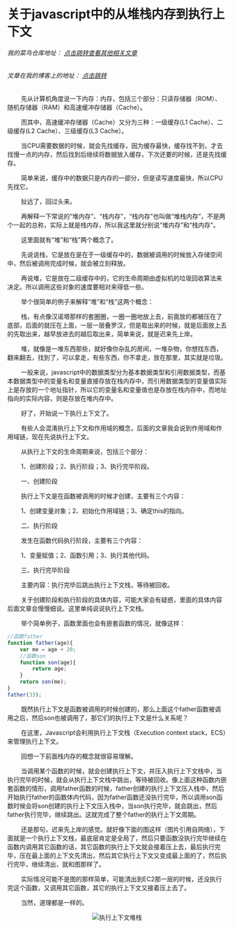 # 关于javascript中的从堆栈内存到执行上下文
###### 我的菜鸟仓库地址： [点击跳转查看其他相关文章](https://github.com/ershing/RookieAngle "菜鸟仓库")
###### 文章在我的博客上的地址： [点击跳转](http://www.ershing.cn/javascriptcontext/ "点击我")

        

        先从计算机角度说一下内存：内存，包括三个部分：只读存储器（ROM）、随机存储器（RAM）和高速缓冲存储器（Cache）。

        而其中，高速缓冲存储器（Cache）又分为三种：一级缓存(L1 Cache）、二级缓存(L2 Cache）、三级缓存(L3 Cache）。

        当CPU需要数据的时候，就会先找缓存，因为缓存最快，缓存找不到，才去找慢一点的内存，然后找到后继续将数据放入缓存，下次还要的时候，还是先找缓存。

        简单来说，缓存中的数据只是内存的一部分，但是读写速度最快，所以CPU先找它。

        扯远了，回过头来。

        再解释一下常说的“堆内存”、“栈内存”，“栈内存”也叫做“堆栈内存”，不是两个一起的总称，实际上就是栈内存，所以我这里就分别说“堆内存”和“栈内存”。

        这里面就有“堆”和“栈”两个概念了。

        先说说栈，它是放在是在于一级缓存中的，数据被调用的时候放入存储空间中，然后被调用完成时候，就会被立刻释放。

        再说堆，它是放在二级缓存中的，它的生命周期由虚拟机的垃圾回收算法来决定。所以调用这些对象的速度要相对来得低一些。

        举个很简单的例子来解释“堆”和“栈”这两个概念：

        栈，有点像汉诺塔那样的套圈圈，一圈一圈地放上去，前面放的都被压在了底部，后面的就压在上面，一层一层叠罗汉，但是取出来的时候，就是后面放上去的先取出来，越早放进去的越后取出来，简单来说，就是迟来先上岸。

        堆，就像是一堆东西那些，就好像你杂乱的房间，一堆杂物，你想找东西，翻来翻去，找到了，可以拿走，有些东西，你不拿走，放在那里，其实就是垃圾。

        一般来说，javascript中的数据类型分为基本数据类型和引用数据类型，而基本数据类型中的变量名和变量直接存放在栈内存中，而引用数据类型的变量值实际上是存放的一个地址指针，所以它的变量名和变量值也是存放在栈内存中，而地址指向的实际内容，则是存放在堆内存中。

        好了，开始说一下执行上下文了。

        有些人会混淆执行上下文和作用域的概念，后面的文章我会说到作用域和作用域链，现在先说执行上下文。

        从执行上下文的生命周期来说，包括三个部分：

        1、创建阶段；2、执行阶段；3、执行完毕阶段。

        一、创建阶段

        执行上下文是在函数被调用的时候才创建，主要有三个内容：

        1、创建变量对象；2、初始化作用域链；3、确定this的指向。

        二、执行阶段

        发生在函数代码执行阶段，主要有三个内容：

        1、变量赋值；2、函数引用；3、执行其他代码。

        三、执行完毕阶段

        主要内容：执行完毕后跳出执行上下文栈，等待被回收。

        关于创建阶段和执行阶段的具体内容，可能大家会有疑惑，里面的具体内容后面文章会慢慢细说。这里单纯说说执行上下文栈。

        举个简单例子，函数里面也会有嵌套函数的情况，就像这样：
```javascript
//函数father
function father(age){
    var me = age + 20;
    //函数son
    function son(age){
        return age;
    }
    return son(me);
}
father(33);
```
        既然执行上下文是函数被调用的时候创建的，那么上面这个father函数被调用之后，然后son也被调用了，那它们的执行上下文是什么关系呢？

        在这里，Javascript会利用执行上下文栈（Execution context stack，ECS）来管理执行上下文。

        回想一下前面栈内存的概念就很容易理解。
        
        当调用某个函数的时候，就会创建执行上下文，并压入执行上下文栈中，当执行完毕的时候，就会从执行上下文栈中跳出，等待被回收。像上面这种函数内嵌套函数的情形，调用father函数的时候，father创建的执行上下文压入栈中，然后开始执行father的函数体内代码，因为father函数还没执行完毕，所以调用son函数时候会将son创建的执行上下文压入栈中，当son执行完毕，就会跳出，然后father执行完毕，继续跳出。这就完成了整个father的执行上下文周期。

        还是那句，迟来先上岸的感觉。就好像下面的图这样（图片引用自网络），下面就是一个执行上下文栈，最底层肯定是全局了，然后只要函数没执行完毕继续在函数内调用其它函数的话，其它函数的执行上下文就会接着压上去，最后执行完毕，压在最上面的上下文先清出，然后其它执行上下文又变成最上面的了，然后执行完毕，继续清出，就和图那样了。

        实际情况可能不是图的那样简单，可能清出到EC2那一层的时候，还没执行完这个函数，又调用其它函数，其它的执行上下文又接着压上去了。

        当然，道理都是一样的。
        <div align=center><img src="http://davidshariff.com/blog/wp-content/uploads/2012/06/es1.gif" alt="执行上下文堆栈" /></div>

